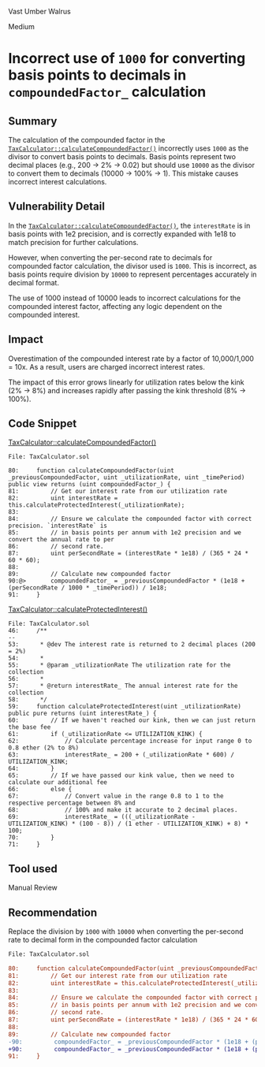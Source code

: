 Vast Umber Walrus

Medium

# Incorrect use of `1000` for converting basis points to decimals in `compoundedFactor_` calculation

## Summary

The calculation of the compounded factor in the [`TaxCalculator::calculateCompoundedFactor()`](https://github.com/sherlock-audit/2024-08-flayer/blob/main/flayer/src/contracts/TaxCalculator.sol#L80-L91) incorrectly uses `1000` as the divisor to convert basis points to decimals. Basis points represent two decimal places (e.g., 200 -> 2% -> 0.02) but should use `10000` as the divisor to convert them to decimals (10000 -> 100% -> 1). This mistake causes incorrect interest calculations.

## Vulnerability Detail

In the [`TaxCalculator::calculateCompoundedFactor()`](https://github.com/sherlock-audit/2024-08-flayer/blob/main/flayer/src/contracts/TaxCalculator.sol#L80-L91), the `interestRate` is in basis points with 1e2 precision, and is correctly expanded with 1e18 to match precision for further calculations. 

However, when converting the per-second rate to decimals for compounded factor calculation, the divisor used is `1000`. This is incorrect, as basis points require division by `10000` to represent percentages accurately in decimal format.

The use of 1000 instead of 10000 leads to incorrect calculations for the compounded interest factor, affecting any logic dependent on the compounded interest.

## Impact


Overestimation of the compounded interest rate by a factor of 10,000/1,000 = 10x. As a result, users are charged incorrect interest rates. 

The impact of this error grows linearly for utilization rates below the kink (2% -> 8%) and increases rapidly after passing the kink threshold (8% -> 100%).

## Code Snippet

[TaxCalculator::calculateCompoundedFactor()](https://github.com/sherlock-audit/2024-08-flayer/blob/main/flayer/src/contracts/TaxCalculator.sol#L80-L91)
```solidity
File: TaxCalculator.sol

80:     function calculateCompoundedFactor(uint _previousCompoundedFactor, uint _utilizationRate, uint _timePeriod) public view returns (uint compoundedFactor_) {
81:         // Get our interest rate from our utilization rate
82:         uint interestRate = this.calculateProtectedInterest(_utilizationRate);
83: 
84:         // Ensure we calculate the compounded factor with correct precision. `interestRate` is
85:         // in basis points per annum with 1e2 precision and we convert the annual rate to per
86:         // second rate.
87:         uint perSecondRate = (interestRate * 1e18) / (365 * 24 * 60 * 60);
88: 
89:         // Calculate new compounded factor
90:@>       compoundedFactor_ = _previousCompoundedFactor * (1e18 + (perSecondRate / 1000 * _timePeriod)) / 1e18;
91:     }
```

[TaxCalculator::calculateProtectedInterest()](https://github.com/sherlock-audit/2024-08-flayer/blob/main/flayer/src/contracts/TaxCalculator.sol#L46-L71)
```solidity
File: TaxCalculator.sol
46:     /**
--
53:      * @dev The interest rate is returned to 2 decimal places (200 = 2%)
54:      *
55:      * @param _utilizationRate The utilization rate for the collection
56:      *
57:      * @return interestRate_ The annual interest rate for the collection
58:      */
59:     function calculateProtectedInterest(uint _utilizationRate) public pure returns (uint interestRate_) {
60:         // If we haven't reached our kink, then we can just return the base fee
61:         if (_utilizationRate <= UTILIZATION_KINK) {
62:             // Calculate percentage increase for input range 0 to 0.8 ether (2% to 8%)
63:             interestRate_ = 200 + (_utilizationRate * 600) / UTILIZATION_KINK;
64:         }
65:         // If we have passed our kink value, then we need to calculate our additional fee
66:         else {
67:             // Convert value in the range 0.8 to 1 to the respective percentage between 8% and
68:             // 100% and make it accurate to 2 decimal places.
69:             interestRate_ = (((_utilizationRate - UTILIZATION_KINK) * (100 - 8)) / (1 ether - UTILIZATION_KINK) + 8) * 100;
70:         }
71:     }
```

## Tool used

Manual Review

## Recommendation
Replace the division by `1000` with `10000` when converting the per-second rate to decimal form in the compounded factor calculation

```diff
File: TaxCalculator.sol

80:     function calculateCompoundedFactor(uint _previousCompoundedFactor, uint _utilizationRate, uint _timePeriod) public view returns (uint compoundedFactor_) {
81:         // Get our interest rate from our utilization rate
82:         uint interestRate = this.calculateProtectedInterest(_utilizationRate);
83: 
84:         // Ensure we calculate the compounded factor with correct precision. `interestRate` is
85:         // in basis points per annum with 1e2 precision and we convert the annual rate to per
86:         // second rate.
87:         uint perSecondRate = (interestRate * 1e18) / (365 * 24 * 60 * 60);
88: 
89:         // Calculate new compounded factor
-90:         compoundedFactor_ = _previousCompoundedFactor * (1e18 + (perSecondRate / 1000 * _timePeriod)) / 1e18;
+90:         compoundedFactor_ = _previousCompoundedFactor * (1e18 + (perSecondRate / 10000 * _timePeriod)) / 1e18;
91:     }
```
